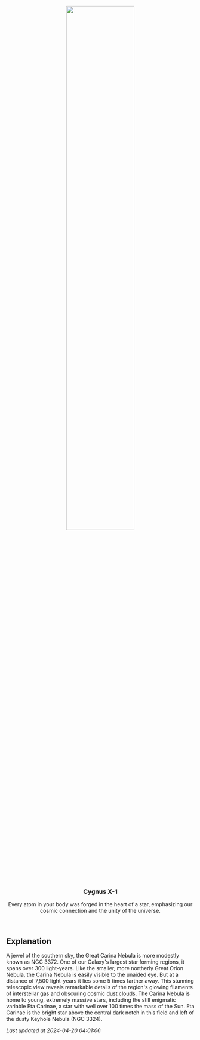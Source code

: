 <p align='center'>
    <img src='https://apod.nasa.gov/apod/image/2404/NGC3372_ETA CARINA_LOPES1024.jpg' width='60%' />
    <h3 align="center">Cygnus X-1</h3>
    <p align="center">Every atom in your body was forged in the heart of a star, emphasizing our cosmic connection and the unity of the universe.</p>
</p>
<br/>

Explanation
--
A jewel of the southern sky, the Great Carina Nebula is more modestly known as NGC 3372. One of our Galaxy's largest star forming regions, it spans over 300 light-years. Like the smaller, more northerly Great Orion Nebula, the Carina Nebula is easily visible to the unaided eye. But at a distance of 7,500 light-years it lies some 5 times farther away. This stunning telescopic view reveals remarkable details of the region's glowing filaments of interstellar gas and obscuring cosmic dust clouds. The Carina Nebula is home to young, extremely massive stars, including the still enigmatic variable Eta Carinae, a star with well over 100 times the mass of the Sun.  Eta Carinae is the bright star above the central dark notch in this field and left of the dusty Keyhole Nebula (NGC 3324).


*Last updated at 2024-04-20 04:01:06*
